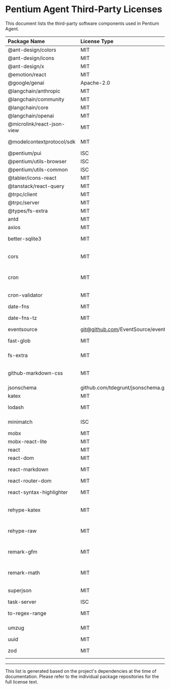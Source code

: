 # Pentium Agent Third-Party Licenses

This document lists the third-party software components used in Pentium Agent.

| Package Name | License Type | Link to Source/License | Author |
| :----------- | :----------- | :--------------------- | :----- |
| @ant-design/colors | MIT | https://github.com/ant-design/ant-design-colors.git | afc163 <afc163@gmail.com> |
| @ant-design/icons | MIT | https://github.com/ant-design/ant-design-icons.git | N/A |
| @ant-design/x | MIT | https://github.com/ant-design/x.git | N/A |
| @emotion/react | MIT | https://github.com/emotion-js/emotion.git | Emotion Contributors |
| @google/genai | Apache-2.0 | https://github.com/googleapis/js-genai.git | N/A |
| @langchain/anthropic | MIT | ssh://git@github.com/langchain-ai/langchainjs.git | LangChain |
| @langchain/community | MIT | ssh://git@github.com/langchain-ai/langchainjs.git | LangChain |
| @langchain/core | MIT | ssh://git@github.com/langchain-ai/langchainjs.git | LangChain |
| @langchain/openai | MIT | ssh://git@github.com/langchain-ai/langchainjs.git | LangChain |
| @microlink/react-json-view | MIT | https://github.com/microlinkhq/react-json-view.git | Mac Gainor |
| @modelcontextprotocol/sdk | MIT | N/A | Anthropic, PBC (https://anthropic.com) |
| @pentium/pui | ISC | N/A | Pentium Network |
| @pentium/utils-browser | ISC | N/A | Pentium Network |
| @pentium/utils-common | ISC | N/A | Pentium Network |
| @tabler/icons-react | MIT | https://github.com/tabler/tabler-icons.git | codecalm |
| @tanstack/react-query | MIT | https://github.com/TanStack/query.git | tannerlinsley |
| @trpc/client | MIT | N/A | KATT |
| @trpc/server | MIT | N/A | KATT |
| @types/fs-extra | MIT | https://github.com/DefinitelyTyped/DefinitelyTyped.git | N/A |
| antd | MIT | https://github.com/ant-design/ant-design.git | N/A |
| axios | MIT | N/A | Matt Zabriskie |
| better-sqlite3 | MIT | https://github.com/WiseLibs/better-sqlite3.git | Joshua Wise <joshuathomaswise@gmail.com> |
| cors | MIT | https://github.com/expressjs/cors.git | Troy Goode <troygoode@gmail.com> (https://github.com/troygoode/) |
| cron | MIT | https://github.com/kelektiv/node-cron.git | Nick Campbell <nicholas.j.campbell@gmail.com> (https://github.com/ncb000gt) |
| cron-validator | MIT | https://github.com/GuillaumeRochat/cron-validator.git | Guillaume Rochat |
| date-fns | MIT | https://github.com/date-fns/date-fns.git | N/A |
| date-fns-tz | MIT | https://github.com/marnusw/date-fns-tz.git | Marnus Weststrate <marnusw@gmail.com> |
| eventsource | git@github.com/EventSource/eventsource.git | 3.0.5 | MIT | Espen Hovlandsdal <espen@hovlandsdal.com> |
| fast-glob | MIT | https://github.com/mrmlnc/fast-glob.git | Denis Malinochkin https://mrmlnc.com |
| fs-extra | MIT | https://github.com/jprichardson/node-fs-extra.git | JP Richardson <jprichardson@gmail.com> |
| github-markdown-css | MIT | https://github.com/sindresorhus/github-markdown-css.git | Sindre Sorhus sindresorhus@gmail.com https://sindresorhus.com |
| jsonschema | github.com/tdegrunt/jsonschema.git | 1.5.0 | MIT | Tom de Grunt <tom@degrunt.nl> |
| katex | MIT | https://github.com/KaTeX/KaTeX.git | N/A |
| lodash | MIT | https://github.com/lodash/lodash.git | John-David Dalton <john.david.dalton@gmail.com> |
| minimatch | ISC | github.com/isaacs/minimatch.git | Isaac Z. Schlueter <i@izs.me> (http://blog.izs.me) |
| mobx | MIT | https://github.com/mobxjs/mobx.git | Michel Weststrate |
| mobx-react-lite | MIT | https://github.com/mobxjs/mobx.git | Daniel K. |
| react | MIT | https://github.com/facebook/react.git | N/A |
| react-dom | MIT | https://github.com/facebook/react.git | N/A |
| react-markdown | MIT | https://github.com/remarkjs/react-markdown.git | Espen Hovlandsdal <espen@hovlandsdal.com> |
| react-router-dom | MIT | https://github.com/remix-run/react-router.git | Remix Software <hello@remix.run> |
| react-syntax-highlighter | MIT | https://github.com/react-syntax-highlighter/react-syntax-highlighter.git | Conor Hastings |
| rehype-katex | MIT | https://github.com/remarkjs/remark-math.git | Junyoung Choi <fluke8259@gmail.com> (https://rokt33r.github.io) |
| rehype-raw | MIT | https://github.com/rehypejs/rehype-raw.git | Titus Wormer <tituswormer@gmail.com> (https://wooorm.com) |
| remark-gfm | MIT | https://github.com/remarkjs/remark-gfm.git | Titus Wormer <tituswormer@gmail.com> (https://wooorm.com) |
| remark-math | MIT | https://github.com/remarkjs/remark-math.git | Junyoung Choi <fluke8259@gmail.com> (https://rokt33r.github.io) |
| superjson | MIT | https://github.com/blitz-js/superjson.git | Simon Knott info@simonknott.de https://simonknott.de |
| task-server | ISC | N/A | N/A |
| to-regex-range | MIT | https://github.com/micromatch/to-regex-range.git | Jon Schlinkert (https://github.com/jonschlinkert) |
| umzug | MIT | https://github.com/sequelize/umzug.git | Sascha Depold <sascha@depold.com> |
| uuid | MIT | N/A | N/A |
| zod | MIT | N/A | Colin McDonnell <colin@colinhacks.com> |

---

This list is generated based on the project's dependencies at the time of documentation. Please refer to the individual package repositories for the full license text.